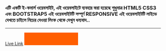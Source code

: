 ### এটি একটি ই-কমার্স ওয়েবসাইট, এই ওয়েবসাইটে ব্যবহার করা হয়েছে শুধুমাত্র HTML5 CSS3 এবং BOOTSTRAP5 এই ওয়েবসাইটটি সম্পূর্ণ RESPONSIVE এই ওয়েবসাইটটি লাইভে দেখতে চাইলে নিচের দেওয়া লিংক থেকে দেখুন ধন্যবাদ..
***
[Live Link](https://hasanmiaweb.github.io/panda-commerce-pro/index.html)
<a href="https://hasanmiaweb.github.io/panda-commerce-pro/index.html" target="_blank"><img src="https://raw.githubusercontent.com/hasanmiaweb/panda-commerce-pro/main/images/Orange.png" alt="Buy Me A Coffee" height="41" width="174" style="color:white;"></a>
